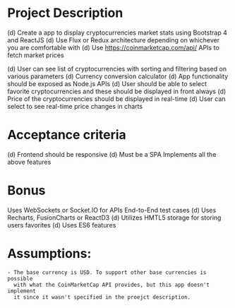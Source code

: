 # Project Description
(d) Create a app to display cryptocurrencies market stats using Bootstrap 4 and ReactJS
(d) Use Flux or Redux architecture depending on whichever you are comfortable with
(d) Use https://coinmarketcap.com/api/ APIs to fetch market prices

(d) User can see list of cryptocurrencies with sorting and filtering based on various parameters
(d) Currency conversion calculator
(d) App functionality should be exposed as Node.js APIs 
(d) User should be able to select favorite cryptocurrencies and these should be displayed in front always
(d) Price of the cryptocurrencies should be displayed in real-time
(d) User can select to see real-time price changes in charts

# Acceptance criteria
(d) Frontend should be responsive
(d) Must be a SPA
Implements all the above features

# Bonus
Uses WebSockets or Socket.IO for APIs
End-to-End test cases
(d) Uses Recharts, FusionCharts or ReactD3
(d) Utilizes HMTL5 storage for storing users favorites
(d) Uses ES6 features

# Assumptions:

    - The base currency is USD. To support other base currencies is possible
      with what the CoinMarketCap API provides, but this app doesn't implement
      it since it wasn't specified in the proejct description.
